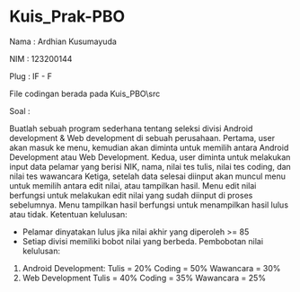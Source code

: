 # Kuis_Prak-PBO
Nama : Ardhian Kusumayuda

NIM : 123200144

Plug : IF - F

File codingan berada pada Kuis_PBO\src

Soal :

  Buatlah sebuah program sederhana tentang seleksi divisi Android development & Web development di sebuah perusahaan.
  Pertama, user akan masuk ke menu, kemudian akan diminta untuk memilih antara Android
  Development atau Web Development.
  Kedua, user diminta untuk melakukan input data pelamar yang berisi NIK, nama, nilai tes
  tulis, nilai tes coding, dan nilai tes wawancara
  Ketiga, setelah data selesai diinput akan muncul menu untuk memilih antara edit nilai, atau
  tampilkan hasil. Menu edit nilai berfungsi untuk melakukan edit nilai yang sudah diinput di
  proses sebelumnya. Menu tampilkan hasil berfungsi untuk menampilkan hasil lulus atau
  tidak.
  Ketentuan kelulusan:
  - Pelamar dinyatakan lulus jika nilai akhir yang diperoleh >= 85
  - Setiap divisi memiliki bobot nilai yang berbeda.
  Pembobotan nilai kelulusan:
  1. Android Development:
  Tulis = 20%
  Coding = 50%
  Wawancara = 30%
  2. Web Development
  Tulis = 40%
  Coding = 35%
  Wawancara = 25%
